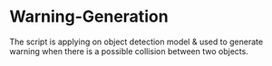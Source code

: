 # Warning-Generation
The script is applying on object detection model & used to generate warning when there is a possible collision between two objects. 
